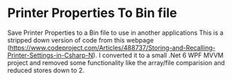 # Printer Properties To Bin file
Save Printer Properties to a Bin file to use in another applications
This is a stripped down version of code from this webpage (https://www.codeproject.com/Articles/488737/Storing-and-Recalling-Printer-Settings-in-Csharp-N).
I converted it to a small .Net 6 WPF MVVM project and removed some functionality like the array/file comparision and reduced stores down to 2.
